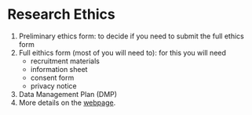 # Research Ethics
1. Preliminary ethics form: to decide if you need to submit the full ethics form
2. Full eithics form (most of you will need to): for this you will need
   - recruitment materials
   - information sheet
   - consent form
   - privacy notice
1. Data Management Plan (DMP)
2. More details on the [webpage](https://workspace.nottingham.ac.uk/pages/viewpage.action?spaceKey=CompSci&title=Research+Ethics+Guidelines+for+Academic+Staff%2C+Researchers+and+Students).